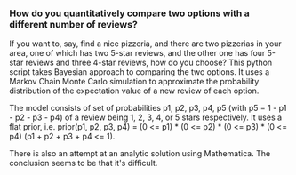 ### How do you quantitatively compare two options with a different number of reviews?

If you want to, say, find a nice pizzeria, and there are two pizzerias in your area, one of which has two 5-star reviews, and the other one has four 5-star reviews and three 4-star reviews, how do you choose? This python script takes Bayesian approach to comparing the two options. It uses a Markov Chain Monte Carlo simulation to approximate the probability distribution of the expectation value of a new review of each option.

The model consists of set of probabilities p1, p2, p3, p4, p5 (with p5 = 1 - p1 - p2 - p3 - p4) of a review being 1, 2, 3, 4, or 5 stars respectively. It uses a flat prior, i.e. prior(p1, p2, p3, p4) = (0 <= p1) * (0 <= p2) * (0 <= p3) * (0 <= p4) (p1 + p2 + p3 + p4 <= 1).

There is also an attempt at an analytic solution using Mathematica. The conclusion seems to be that it's difficult.
